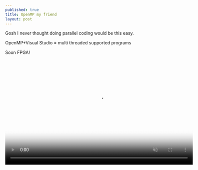 ```yaml
---
published: true
title: OpenMP my friend
layout: post
---
```

Gosh I never thought doing parallel coding would be this easy. 

OpenMP+Visual Studio = multi threaded supported programs

Soon FPGA!

<video preload="auto" poster="http://img-9gag-fun.9cache.com/photo/aNKXPX3_460s.jpg" style="min-height:337.5px;width: 600px;;display:block;margin:0 auto;" width="600" loop="" muted="" autoplay="autoplay">
                <source src="http://img-9gag-fun.9cache.com/photo/aNKXPX3_460sv.mp4" type="video/mp4">
                <source src="http://img-9gag-fun.9cache.com/photo/aNKXPX3_460svwm.webm" type="video/webm">
                <div class="badge-item-animated-img"></div>
            </video>
